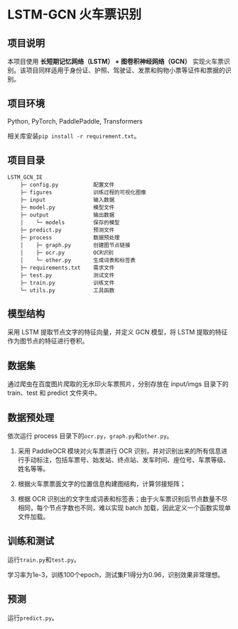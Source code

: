 <h1>LSTM-GCN 火车票识别</h1>

<h2>项目说明</h2>

本项目使用 <b>长短期记忆网络（LSTM） + 图卷积神经网络（GCN）</b> 实现火车票识别。该项目同样适用于身份证、护照、驾驶证、发票和购物小票等证件和票据的识别。

<h2>项目环境</h2>

Python, PyTorch, PaddlePaddle, Transformers

相关库安装`pip install -r requirement.txt`。

<h2>项目目录</h2>

```
LSTM_GCN_IE
    ├─ config.py           配置文件
    ├─ figures             训练过程的可视化图像
    ├─ input               输入数据
    ├─ model.py            模型文件
    ├─ output              输出数据
    │    └─ models         保存的模型
    ├─ predict.py          预测文件
    ├─ process             数据预处理
    │    ├─ graph.py       创建图节点链接
    │    ├─ ocr.py         OCR识别
    │    └─ other.py       生成词表和标签表
    ├─ requirements.txt    需求文件
    ├─ test.py             测试文件
    ├─ train.py            训练文件
    └─ utils.py            工具函数
```

<h2>模型结构</h2>

采用 LSTM 提取节点文字的特征向量，并定义 GCN 模型，将 LSTM 提取的特征作为图节点的特征进行卷积。

<h2>数据集</h2>

通过爬虫在百度图片爬取的无水印火车票照片，分别存放在 input/imgs 目录下的 train、test 和 predict 文件夹中。

<h2>数据预处理</h2>

依次运行 process 目录下的`ocr.py`，`graph.py`和`other.py`。

1. 采用 PaddleOCR 模块对火车票进行 OCR 识别，并对识别出来的所有信息进行手动标注，包括车票号、始发站、终点站、发车时间、座位号、车票等级、姓名等等。
2. 根据火车票票面文字的位置信息构建图结构，计算邻接矩阵；

3. 根据 OCR 识别出的文字生成词表和标签表；由于火车票识别后节点数量不尽相同，每个节点字数也不同，难以实现 batch 加载，因此定义一个函数实现单文件加载。

<h2>训练和测试</h2>

运行`train.py`和`test.py`。

学习率为1e-3，训练100个epoch，测试集F1得分为0.96，识别效果非常理想。

<h2>预测</h2>

运行`predict.py`。
